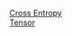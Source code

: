[Cross Entropy](https://r23456999.medium.com/%E4%BD%95%E8%AC%82-cross-entropy-%E4%BA%A4%E5%8F%89%E7%86%B5-b6d4cef9189d)  
[Tensor](https://medium.com/hunter-cheng/%E6%A9%9F%E4%BD%95%E7%82%BA%E5%BC%B5%E9%87%8F-tensor-%E4%B8%89%E5%88%86%E9%90%98%E5%9C%96%E8%A7%A3%E9%A1%9E%E7%A5%9E%E7%B6%93%E7%B6%B2%E8%B7%AF%E5%9F%BA%E6%9C%AC%E8%B3%87%E6%96%99%E7%B5%90%E6%A7%8B-ab0ccd115aff)
